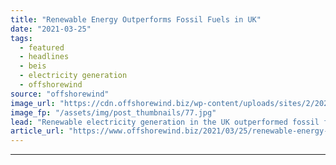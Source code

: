```yaml
---
title: "Renewable Energy Outperforms Fossil Fuels in UK"
date: "2021-03-25"
tags: 
  - featured
  - headlines
  - beis
  - electricity generation
  - offshorewind
source: "offshorewind"
image_url: "https://cdn.offshorewind.biz/wp-content/uploads/sites/2/2020/06/26092647/MHI-Vestas_Burbo-Bank.jpg"
image_fp: "/assets/img/post_thumbnails/77.jpg"
lead: "Renewable electricity generation in the UK outperformed fossil fuels for the first year ever"
article_url: "https://www.offshorewind.biz/2021/03/25/renewable-energy-outperforms-fossil-fuels-in-uk/"
---
```


---
